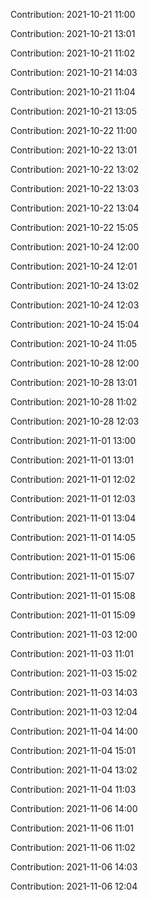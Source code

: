 Contribution: 2021-10-21 11:00

Contribution: 2021-10-21 13:01

Contribution: 2021-10-21 11:02

Contribution: 2021-10-21 14:03

Contribution: 2021-10-21 11:04

Contribution: 2021-10-21 13:05

Contribution: 2021-10-22 11:00

Contribution: 2021-10-22 13:01

Contribution: 2021-10-22 13:02

Contribution: 2021-10-22 13:03

Contribution: 2021-10-22 13:04

Contribution: 2021-10-22 15:05

Contribution: 2021-10-24 12:00

Contribution: 2021-10-24 12:01

Contribution: 2021-10-24 13:02

Contribution: 2021-10-24 12:03

Contribution: 2021-10-24 15:04

Contribution: 2021-10-24 11:05

Contribution: 2021-10-28 12:00

Contribution: 2021-10-28 13:01

Contribution: 2021-10-28 11:02

Contribution: 2021-10-28 12:03

Contribution: 2021-11-01 13:00

Contribution: 2021-11-01 13:01

Contribution: 2021-11-01 12:02

Contribution: 2021-11-01 12:03

Contribution: 2021-11-01 13:04

Contribution: 2021-11-01 14:05

Contribution: 2021-11-01 15:06

Contribution: 2021-11-01 15:07

Contribution: 2021-11-01 15:08

Contribution: 2021-11-01 15:09

Contribution: 2021-11-03 12:00

Contribution: 2021-11-03 11:01

Contribution: 2021-11-03 15:02

Contribution: 2021-11-03 14:03

Contribution: 2021-11-03 12:04

Contribution: 2021-11-04 14:00

Contribution: 2021-11-04 15:01

Contribution: 2021-11-04 13:02

Contribution: 2021-11-04 11:03

Contribution: 2021-11-06 14:00

Contribution: 2021-11-06 11:01

Contribution: 2021-11-06 11:02

Contribution: 2021-11-06 14:03

Contribution: 2021-11-06 12:04


